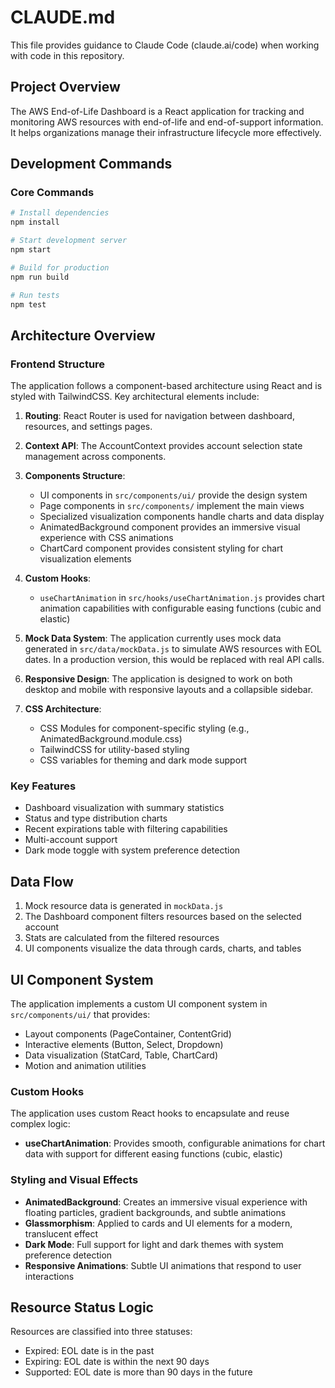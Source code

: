 # CLAUDE.md

This file provides guidance to Claude Code (claude.ai/code) when working with code in this repository.

## Project Overview

The AWS End-of-Life Dashboard is a React application for tracking and monitoring AWS resources with end-of-life and end-of-support information. It helps organizations manage their infrastructure lifecycle more effectively.

## Development Commands

### Core Commands

```bash
# Install dependencies
npm install

# Start development server
npm start

# Build for production
npm run build

# Run tests
npm test
```

## Architecture Overview

### Frontend Structure

The application follows a component-based architecture using React and is styled with TailwindCSS. Key architectural elements include:

1. **Routing**: React Router is used for navigation between dashboard, resources, and settings pages.

2. **Context API**: The AccountContext provides account selection state management across components.

3. **Components Structure**:
   - UI components in `src/components/ui/` provide the design system
   - Page components in `src/components/` implement the main views
   - Specialized visualization components handle charts and data display
   - AnimatedBackground component provides an immersive visual experience with CSS animations
   - ChartCard component provides consistent styling for chart visualization elements

4. **Custom Hooks**:
   - `useChartAnimation` in `src/hooks/useChartAnimation.js` provides chart animation capabilities with configurable easing functions (cubic and elastic)

5. **Mock Data System**: The application currently uses mock data generated in `src/data/mockData.js` to simulate AWS resources with EOL dates. In a production version, this would be replaced with real API calls.

6. **Responsive Design**: The application is designed to work on both desktop and mobile with responsive layouts and a collapsible sidebar.

7. **CSS Architecture**:
   - CSS Modules for component-specific styling (e.g., AnimatedBackground.module.css)
   - TailwindCSS for utility-based styling
   - CSS variables for theming and dark mode support

### Key Features

- Dashboard visualization with summary statistics
- Status and type distribution charts
- Recent expirations table with filtering capabilities
- Multi-account support
- Dark mode toggle with system preference detection

## Data Flow

1. Mock resource data is generated in `mockData.js`
2. The Dashboard component filters resources based on the selected account
3. Stats are calculated from the filtered resources
4. UI components visualize the data through cards, charts, and tables

## UI Component System

The application implements a custom UI component system in `src/components/ui/` that provides:

- Layout components (PageContainer, ContentGrid)
- Interactive elements (Button, Select, Dropdown)
- Data visualization (StatCard, Table, ChartCard)
- Motion and animation utilities

### Custom Hooks

The application uses custom React hooks to encapsulate and reuse complex logic:

- **useChartAnimation**: Provides smooth, configurable animations for chart data with support for different easing functions (cubic, elastic)

### Styling and Visual Effects

- **AnimatedBackground**: Creates an immersive visual experience with floating particles, gradient backgrounds, and subtle animations
- **Glassmorphism**: Applied to cards and UI elements for a modern, translucent effect
- **Dark Mode**: Full support for light and dark themes with system preference detection
- **Responsive Animations**: Subtle UI animations that respond to user interactions

## Resource Status Logic

Resources are classified into three statuses:
- Expired: EOL date is in the past
- Expiring: EOL date is within the next 90 days
- Supported: EOL date is more than 90 days in the future
